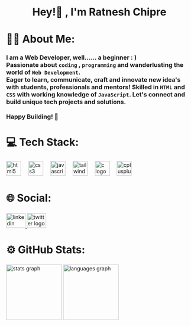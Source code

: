 <h1 align="center">Hey!👋 , I'm Ratnesh Chipre</h1>

### <h1 align="left">🙋‍♂️ About Me:</h1>

### <p align="left">I am a Web Developer, well...... a beginner : )<br> Passionate about `coding` , `programming` and wanderlusting the world of `Web Development`. <br>Eager to learn, communicate, craft and innovate new idea's with students, professionals and mentors! Skilled in `HTML` and `CSS` with working knowledge of `JavaScript`. Let's connect and build unique tech projects and solutions. <br><br>Happy Building! 🚀</p>


###

<h1 align="left">💻 Tech Stack:</h1>

###

<div align="left">
  <img src="https://cdn.jsdelivr.net/gh/devicons/devicon/icons/html5/html5-original.svg" height="40" alt="html5 logo"  />
  <img width="12" />
  <img src="https://cdn.jsdelivr.net/gh/devicons/devicon/icons/css3/css3-original.svg" height="40" alt="css3 logo"  />
  <img width="12" />
  <img src="https://cdn.jsdelivr.net/gh/devicons/devicon/icons/javascript/javascript-plain.svg" height="40" alt="javascript logo"  />
  <img width="12" />
  <img src="https://cdn.simpleicons.org/tailwindcss/06B6D4" height="40" alt="tailwindcss logo"  />
  <img width="12" />
  <img src="https://cdn.jsdelivr.net/gh/devicons/devicon/icons/c/c-original.svg" height="40" alt="c logo"  />
  <img width="12" />
  <img src="https://cdn.jsdelivr.net/gh/devicons/devicon/icons/cplusplus/cplusplus-original.svg" height="40" alt="cplusplus logo"  />
</div>

###

<h1 align="left">🌐 Social:</h1>

###

<div align="left">
  <a href="https://www.linkedin.com/in/ratneshchipre" target="_blank">
    <img src="https://raw.githubusercontent.com/maurodesouza/profile-readme-generator/master/src/assets/icons/social/linkedin/default.svg" width="52" height="40" alt="linkedin logo"  />
  </a>
  <a href="https://x.com/ratneshchipre" target="_blank">
    <img src="https://raw.githubusercontent.com/maurodesouza/profile-readme-generator/master/src/assets/icons/social/twitter/default.svg" width="52" height="40" alt="twitter logo"  />
  </a>
</div>

###

<h1 align="left">⚙️ GitHub Stats:</h1>

###

<div align="left">
  <img src="https://github-readme-stats.vercel.app/api?username=ratneshchipre&hide_title=false&hide_rank=false&show_icons=true&include_all_commits=false&count_private=false&disable_animations=true&theme=vue-dark&locale=en&hide_border=true&order=1" height="150" alt="stats graph"  />
  <img src="https://github-readme-stats.vercel.app/api/top-langs?username=ratneshchipre&locale=en&hide_title=false&layout=compact&card_width=320&langs_count=5&theme=vue-dark&hide_border=true&order=2" height="150" alt="languages graph"  />
</div>

###
